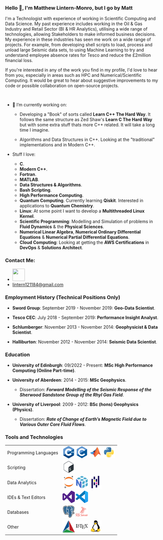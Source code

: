 ### Hello 👋, I'm Matthew Lintern-Monro, but I go by Matt

I'm a Technologist with experience of working in Scientific Computing and Data Science.
My past experience includes working in the Oil & Gas Industry and Retail Sector (BI & HR Analytics), utilising a wide range of technologies,
allowing Stakeholders to make informed business decisions. My experience in these industries has seen me work on a wide range of projects. For example, from
developing shell scripts to load, process and unload large Seismic data sets, to using Machine Learning to try and understand employee absence
rates for Tesco and reduce the £2million financial loss. 

If you're interested in any of the work you find in my profile, I'd love to hear from you, especially in areas such as HPC and Numerical/Scientific Computing.
It would be great to hear about suggestive improvements to my code or possible collaboration on open-source projects.

<br/>

- 🌱 I’m currently working on:

    - Developing a "Book" of sorts called __Learn C++ The Hard Way__. It follows the same structure as Zed Shaw's __Learn C The Hard Way__ but with some extra stuff thats more C++ related. It will take a long time I imagine.
 
    - Algorithms and Data Structures in C++. Looking at the "traditional" implementations and in Modern C++.
       
- Stuff I love:

    - __C__.
    - __Modern C++__.
    - __Fortran__.
    - __MATLAB__.
    - __Data Structures & Algorithms__.
    - __Bash Scripting__.
    - __High Performance Computing__.
    - __Quantum Computing__. Currently learning __Qiskit__. Interested in applications to __Quantum Chemistry__.
    - __Linux__: At some point I want to develop a __Multithreaded Linux Kernel__.
    - __Scientific Programming__: Modelling and Simulation of problems in __Fluid Dynamics__ & the __Physical Sciences__.
    - __Numerical Linear Algebra__, __Numerical Ordinary Differential Equations__ & __Numerical Partial Differential Equations__.
    - __Cloud Computing__: Looking at getting the __AWS Certifications__ in __DevOps__ & __Solutions Architect__.
  
  

### Contact Me:

* <a href="https://www.linkedin.com/in/matthew-lintern-monro-585592159/"><img src="https://www.vectorlogo.zone/logos/linkedin/linkedin-icon.svg" width="40" height="40"/></a>
* <lintern121184@gmail.com>

### Employment History (Technical Positions Only)

* **Sword Group**: September 2019 - November 2019: **Geo-Data Scientist**.
  
* **Tesco CEC**: July 2018 - September 2019: **Performance Insight Analyst**.
  
* **Schlumberger**: November 2013 - November 2014: **Geophysicist & Data Scientist**.
  
* **Halliburton**: November 2012 - November 2014: **Seismic Data Scientist**.

### Education


   * **University of Edinburgh**: 09/2022 - Present: 
     **MSc High Performance Computing (Online Part-time)**.
     
   * **University of Aberdeen**: 2014 - 2015: 
     **MSc Geophysics**.

     - Dissertation: ___Forward Modelling of the Seismic Response of the Sherwood Sandstone Group of the Rhyl Gas Field___. 
     
   * **University of Liverpool**: 2009 - 2012: 
     **BSc (hons) Geophysics (Physics)**.

     - Dissertation: ___Rate of Change of Earth’s Magnetic Field due to Various Outer Core Fluid Flows___.



### Tools and Technologies

<table>
  <tr>
    <td>Programming Languages</td>
    <td>
      <a href=""><img src="https://github.com/devicons/devicon/blob/master/icons/cplusplus/cplusplus-original.svg" width="40" height="40"/></a>
      <a href=""><img src="https://github.com/devicons/devicon/blob/master/icons/c/c-original.svg" width="40" height="40"/></a>
      <a href=""><img src="https://github.com/devicons/devicon/blob/master/icons/matlab/matlab-original.svg" width="40" height="40"/></a>
      <a href=""><img src="https://github.com/devicons/devicon/blob/master/icons/python/python-original.svg" width="40" height="40"/></a>
     </td>
  </tr>
  <tr>
    <td>Scripting</td>
    <td>
      <a href=""><img src="https://github.com/devicons/devicon/blob/master/icons/bash/bash-original.svg" width="40" height="40"/></a>
    </td>
   </tr>
   <tr>
    <td>Data Analytics</td>
    <td>
      <a href=""><img src="https://github.com/devicons/devicon/blob/master/icons/jupyter/jupyter-original.svg" width="40" height="40"/></a>
      <a href=""><img src="https://github.com/devicons/devicon/blob/master/icons/numpy/numpy-original.svg" width="40" height="40"/></a>
      <a href=""><img src="https://github.com/devicons/devicon/blob/master/icons/pandas/pandas-original.svg" width="40" height="40"/></a>
    </td>
  </tr>
  <tr>
    <td>IDEs & Text Editors</td>
    <td>
      <a href=""><img src="https://github.com/devicons/devicon/blob/master/icons/visualstudio/visualstudio-plain.svg" width="40" height="40"/></a>
      <a href=""><img src="https://github.com/devicons/devicon/blob/master/icons/vscode/vscode-original.svg" width="40" height="40"/></a>
    </td>
  </tr>
  <tr>
    <td>Databases</td>
    <td>
      <a href=""><img src="https://github.com/devicons/devicon/blob/master/icons/postgresql/postgresql-original.svg" width="40" height="40"/></a>
      <a href=""><img src="https://github.com/devicons/devicon/blob/master/icons/microsoftsqlserver/microsoftsqlserver-plain-wordmark.svg" width="40" height="40"/></a>
    </td>
  </tr>
  <tr>
    <td>Other</td>
    <td>
      <a href=""><img src="https://github.com/devicons/devicon/blob/master/icons/cmake/cmake-original.svg" width="40" height="40"/></a>
      <a href=""><img src="https://github.com/devicons/devicon/blob/master/icons/latex/latex-original.svg" width="40" height="40"/></a>
      <a href=""><img src="https://github.com/devicons/devicon/blob/master/icons/linux/linux-original.svg" width="40" height="40"/></a>
    </td>
  </tr>
</table>

<br />






                                                                                                       

  

  
    
 
